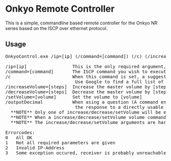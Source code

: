 Onkyo Remote Controller
=======================

This is a simple, commandline based remote controller for the Onkyo NR series based on the ISCP over ethernet protocol.

Usage
-----

<pre>
OnkyoControl.exe /ip=[ip] (/command=[command]) (/c) (/increaseVolume=[steps]) (/decreaseVolume=[steps]) (/outputDecimal)

/ip=[ip]                 This is the only required argument, replace [ip] with the receivers IP Address
/command=[command]       The ISCP command you wish to execute, see /c for a list of suggested parameters.
/c                       When this command is set, a suggested list of commands is shown
                          Use Google to find a full list of commands supported by your receiver.
/increaseVolume=[steps]  Increase the master volume by [steps] steps.
/decreaseVolume=[steps]  Decrease the master volume by [steps] steps.
/setVolume=[volume]      Set the volume to [volume]
/outputDecimal           When asing a question (A command ending in QSTN), this option converts
                          the response to a directly usable decimal in stead of the Hex codes.
  **NOTE** Only one of increase/decrease/setVolume will be executed when both are given in the same command.
  **NOTE** When a increase/decrease/setVolume volume command is specified, no other commands are executed.
  **NOTE** The increase/decrease/setVolume arguments are hardlimited to a max of 80.

Errorcodes:
0   All OK
1   Not all required parameters are given
2   Invalid IP-Address
3   Some exception occured, receiver is probably unreachable
</pre>
